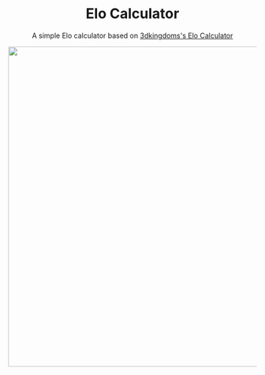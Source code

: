<h1 align="center">Elo Calculator</h1>
<p align="center">A simple Elo calculator based on <a href="https://www.3dkingdoms.com/chess/elo.htm">3dkingdoms's Elo Calculator</a></p>
<p align="center">
	<img width="650" src="https://user-images.githubusercontent.com/63931154/130685761-556cf5b9-a890-4aa8-bb4c-e75aeba95852.png">
</p>
